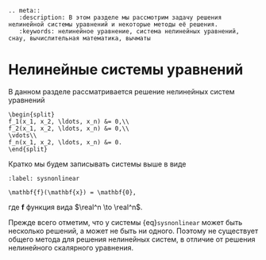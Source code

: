 ```{eval-rst}
.. meta::
   :description: В этом разделе мы рассмотрим задачу решения нелинейной системы уравнений и некоторые методы её решения.
   :keywords: нелинейное уравнение, система нелинейных уравнений, снау, вычислительная математика, вычматы
```

# Нелинейные системы уравнений

В данном разделе рассматривается решение нелинейных систем уравнений

```{math}
\begin{split}
f_1(x_1, x_2, \ldots, x_n) &= 0,\\
f_2(x_1, x_2, \ldots, x_n) &= 0,\\
\vdots\\
f_n(x_1, x_2, \ldots, x_n) &= 0.
\end{split}
```

Кратко мы будем записывать системы выше в виде

```{math}
:label: sysnonlinear

\mathbf{f}(\mathbf{x}) = \mathbf{0},
```

где $\mathbf{f}$ функция вида $\real^n \to \real^n$.

Прежде всего отметим, что у системы {eq}`sysnonlinear` может быть несколько решений, а может не быть ни одного. Поэтому не существует общего метода для решения нелинейных систем, в отличие от решения нелинейного скалярного уравнения.
